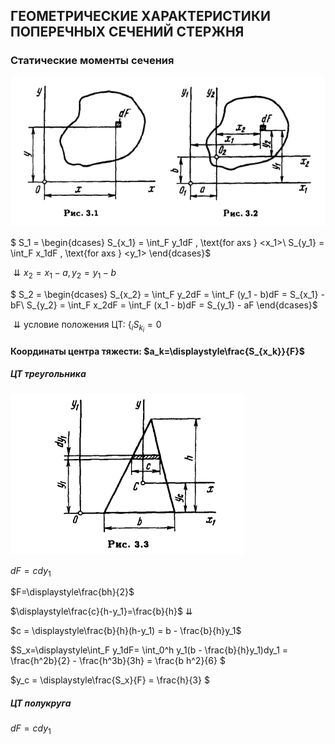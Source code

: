 ## ГЕОМЕТРИЧЕСКИЕ ХАРАКТЕРИСТИКИ ПОПЕРЕЧНЫХ СЕЧЕНИЙ СТЕРЖНЯ

### Статические моменты сечения

![56](../../img/fed/56.png)

$ S_1 = \begin{dcases}
S_{x_1} = \int_F y_1dF , \text{for axs } <x_1>\\
S_{y_1} = \int_F x_1dF , \text{for axs } <y_1>
\end{dcases}$

$\downdownarrows x_2 = x_1 - a, y_2 = y_1 - b$

$ S_2 = \begin{dcases}
S_{x_2} = \int_F y_2dF = \int_F (y_1 - b)dF = S_{x_1} - bF\\
S_{y_2} = \int_F x_2dF = \int_F (x_1 - b)dF = S_{y_1} - aF
\end{dcases}$

$\downdownarrows \text{условие положения ЦТ: } \{_i S_{k_i} = 0$

#### Координаты центра тяжести: $a_k=\displaystyle\frac{S_{x_k}}{F}$

##### ЦТ треугольника

![57](../../img/fed/57.png)

$dF = cdy_1$

$F=\displaystyle\frac{bh}{2}$

$\displaystyle\frac{c}{h-y_1}=\frac{b}{h}$
$\downdownarrows$

$c = \displaystyle\frac{b}{h}(h-y_1) = b - \frac{b}{h}y_1$

$S_x=\displaystyle\int_F y_1dF= \int_0^h y_1(b - \frac{b}{h}y_1)dy_1 = \frac{h^2b}{2} - \frac{h^3b}{3h} = \frac{b h^2}{6} $

$y_c = \displaystyle\frac{S_x}{F} = \frac{h}{3} $

##### ЦТ полукруга

$dF = cdy_1$

